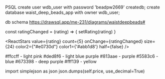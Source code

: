 PSQL
create user wdb_user with password 'beadpw2669' createdb;
create database waist_deep_beads_app with owner wdb_user;

db schema
https://drawsql.app/me-231/diagrams/waistdeepbeads#

const ratingChanged = (rating) => {
        setRating(rating)
    }

<ReactStars value={rating} count={5} onChange={ratingChanged} size={24} color2={"#e0730d"} color1={'#abb1d8'} half={false} />


#ffccff - light pink
#ded8f6 - light blue purple
#813aae - purple
#5583c6 - blue
#673398 - deep purple
#fff139 - yellow

import simplejson as json
json.dumps(self.price, use_decimal=True)
